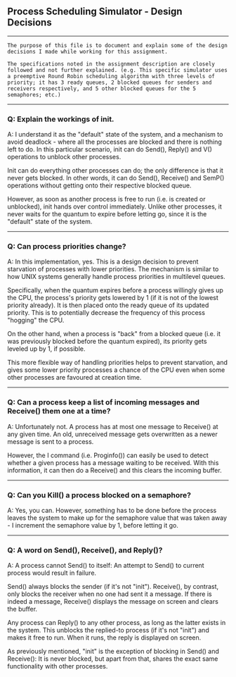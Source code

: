 ## Process Scheduling Simulator - Design Decisions
---
    
    The purpose of this file is to document and explain some of the design decisions I made while working for this assignment.

    The specifications noted in the assignment description are closely followed and not further explained. (e.g. This specific simulator uses a preemptive Round Robin scheduling algorithm with three levels of priority; it has 3 ready queues, 2 blocked queues for senders and receivers respectively, and 5 other blocked queues for the 5 semaphores; etc.)

---
### Q: Explain the workings of init.

A: I understand it as the "default" state of the system, and a mechanism to avoid deadlock - where all the processes are blocked and there is nothing left to do. In this particular scenario, init can do Send(), Reply() and V() operations to unblock other processes.

Init can do everything other processes can do; the only difference is that it never gets blocked. In other words, it can do Send(), Receive() and SemP() operations without getting onto their respective blocked queue.

However, as soon as another process is free to run (i.e. is created or unblocked), init hands over control immediately. Unlike other processes, it never waits for the quantum to expire before letting go, since it is the "default" state of the system.

---
### Q: Can process priorities change?

A: In this implementation, yes. This is a design decision to prevent starvation of processes with lower priorities. The mechanism is similar to how UNIX systems generally handle process priorities in multilevel queues.

Specifically, when the quantum expires before a process willingly gives up the CPU, the process's priority gets lowered by 1 (if it is not of the lowest priority already). It is then placed onto the ready queue of its updated priority. This is to potentially decrease the frequency of this process "hogging" the CPU.

On the other hand, when a process is "back" from a blocked queue (i.e. it was previously blocked before the quantum expired), its priority gets leveled up by 1, if possible.

This more flexible way of handling priorities helps to prevent starvation, and gives some lower priority processes a chance of the CPU even when some other processes are favoured at creation time.

---
### Q: Can a process keep a list of incoming messages and Receive() them one at a time?

A: Unfortunately not. A process has at most one message to Receive() at any given time. An old, unreceived message gets overwritten as a newer message is sent to a process.

However, the I command (i.e. Proginfo()) can easily be used to detect whether a given process has a message waiting to be received. With this information, it can then do a Receive() and this clears the incoming buffer.

---
### Q: Can you Kill() a process blocked on a semaphore?

A: Yes, you can. However, something has to be done before the process leaves the system to make up for the semaphore value that was taken away - I increment the semaphore value by 1, before letting it go.

---
### Q: A word on Send(), Receive(), and Reply()?

A: A process cannot Send() to itself: An attempt to Send() to current process would result in failure.

Send() always blocks the sender (if it's not "init"). Receive(), by contrast, only blocks the receiver when no one had sent it a message. If there is indeed a message, Receive() displays the message on screen and clears the buffer.

Any process can Reply() to any other process, as long as the latter exists in the system. This unblocks the replied-to process (if it's not "init") and makes it free to run. When it runs, the reply is displayed on screen.

As previously mentioned, "init" is the exception of blocking in Send() and Receive(): It is never blocked, but apart from that, shares the exact same functionality with other processes.

